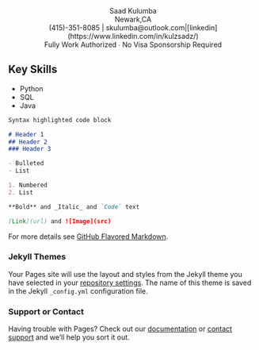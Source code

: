 <div align="center">Saad Kulumba<br/>
Newark,CA<br/> 
(415)-351-8085 | skulumba@outlook.com|[linkedin](https://www.linkedin.com/in/kulzsadz/) <br/>
Fully Work Authorized ∙ No Visa Sponsorship Required<br/></div>

## Key Skills
- Python
- SQL
- Java

```markdown
Syntax highlighted code block

# Header 1
## Header 2
### Header 3

- Bulleted
- List

1. Numbered
2. List

**Bold** and _Italic_ and `Code` text

[Link](url) and ![Image](src)
```

For more details see [GitHub Flavored Markdown](https://guides.github.com/features/mastering-markdown/).

### Jekyll Themes

Your Pages site will use the layout and styles from the Jekyll theme you have selected in your [repository settings](https://github.com/skulumba/digital-resume/settings). The name of this theme is saved in the Jekyll `_config.yml` configuration file.

### Support or Contact

Having trouble with Pages? Check out our [documentation](https://docs.github.com/categories/github-pages-basics/) or [contact support](https://github.com/contact) and we’ll help you sort it out.

